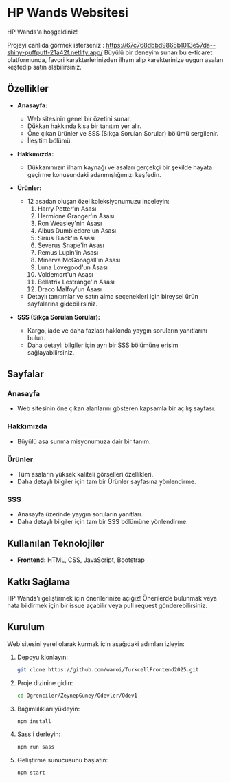 # HP Wands Websitesi

HP Wands'a hoşgeldiniz! 

Projeyi canlıda görmek isterseniz : https://67c768dbbd9865b1013e57da--shiny-puffpuff-21a42f.netlify.app/ 
Büyülü bir deneyim sunan bu e-ticaret platformunda, favori karakterlerinizden ilham alıp karekterinize uygun asaları keşfedip satın alabilirsiniz.

## Özellikler

- **Anasayfa:**
  - Web sitesinin genel bir özetini sunar.
  - Dükkan hakkında kısa bir tanıtım yer alır.
  - Öne çıkan ürünler ve SSS (Sıkça Sorulan Sorular) bölümü sergilenir.
  - İleşitim bölümü.

- **Hakkımızda:**
  - Dükkanımızın ilham kaynağı ve asaları gerçekçi bir şekilde hayata geçirme konusundaki adanmışlığımızı keşfedin.

- **Ürünler:**
  - 12 asadan oluşan özel koleksiyonumuzu inceleyin:
    1. Harry Potter'ın Asası
    2. Hermione Granger'ın Asası
    3. Ron Weasley'nin Asası
    4. Albus Dumbledore'un Asası
    5. Sirius Black'in Asası
    6. Severus Snape'in Asası
    7. Remus Lupin'in Asası
    8. Minerva McGonagall'ın Asası
    9. Luna Lovegood'un Asası
    10. Voldemort'un Asası
    11. Bellatrix Lestrange'in Asası
    12. Draco Malfoy'un Asası
  - Detaylı tanıtımlar ve satın alma seçenekleri için bireysel ürün sayfalarına gidebilirsiniz.

- **SSS (Sıkça Sorulan Sorular):**
  - Kargo, iade ve daha fazlası hakkında yaygın soruların yanıtlarını bulun.
  - Daha detaylı bilgiler için ayrı bir SSS bölümüne erişim sağlayabilirsiniz.

## Sayfalar

### Anasayfa
- Web sitesinin öne çıkan alanlarını gösteren kapsamla bir açılış sayfası.

### Hakkımızda
- Büyülü asa sunma misyonumuza dair bir tanım.

### Ürünler
- Tüm asaların yüksek kaliteli görselleri özellikleri.
- Daha detaylı bilgiler için tam bir Ürünler sayfasına yönlendirme.

### SSS
- Anasayfa üzerinde yaygın soruların yanıtları.
- Daha detaylı bilgiler için tam bir SSS bölümüne yönlendirme.

## Kullanılan Teknolojiler

- **Frontend:** HTML, CSS, JavaScript, Bootstrap

## Katkı Sağlama

HP Wands'ı geliştirmek için önerilerinize açığız! Önerilerde bulunmak veya hata bildirmek için bir issue açabilir veya pull request gönderebilirsiniz.

## Kurulum

Web sitesini yerel olarak kurmak için aşağıdaki adımları izleyin:

1. Depoyu klonlayın:
   ```bash
   git clone https://github.com/waroi/TurkcellFrontend2025.git
   ```

2. Proje dizinine gidin:
   ```bash
   cd Ogrenciler/ZeynepGuney/Odevler/Odev1
   ```

3. Bağımlılıkları yükleyin:
   ```bash
   npm install
   ```

4. Sass'i derleyin:
   ```bash
   npm run sass
   ```
5. Geliştirme sunucusunu başlatın:
   ```bash
   npm start
  ```
